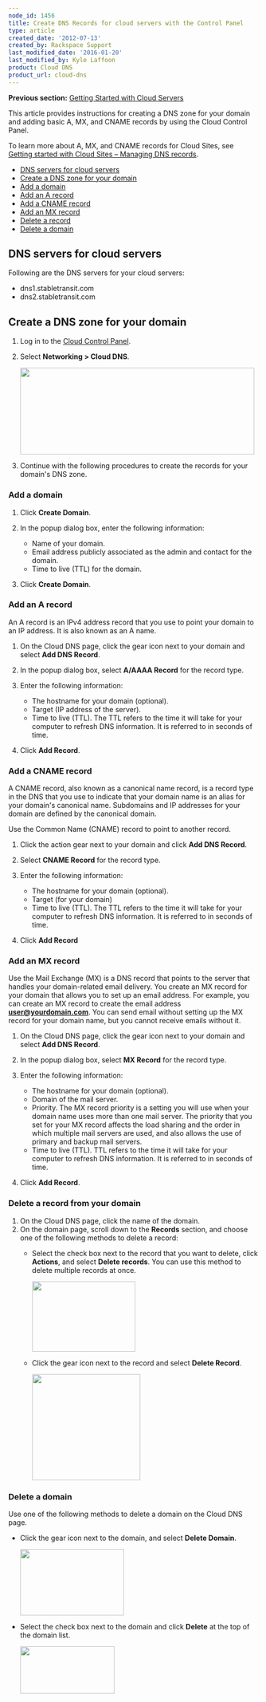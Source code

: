 ```yaml
---
node_id: 1456
title: Create DNS Records for cloud servers with the Control Panel
type: article
created_date: '2012-07-13'
created_by: Rackspace Support
last_modified_date: '2016-01-20'
last_modified_by: Kyle Laffoon
product: Cloud DNS
product_url: cloud-dns
---
```


**Previous section:** [Getting Started with Cloud
Servers](/how-to/cloud-servers)

This article provides instructions for creating a DNS zone for your
domain and adding basic A, MX, and CNAME records by using the Cloud
Control Panel.

To learn more about A, MX, and CNAME records for Cloud Sites, see
[Getting started with Cloud Sites &ndash; Managing DNS
records](/how-to/getting-started-with-cloud-sites-managing-dns-records).

-   [DNS servers for cloud servers](#H)
-   [Create a DNS zone for your domain](#A)
-   [Add a domain](#B)
-   [Add an A record](#C)
-   [Add a CNAME record](#D)
-   [Add an MX record](#E)
-   [Delete a record](#F)
-   [Delete a domain](#G)



DNS servers for cloud servers
-----------------------------

Following are the DNS servers for your cloud servers:

-   dns1.stabletransit.com
-   dns2.stabletransit.com



Create a DNS zone for your domain
---------------------------------

1.  Log in to the [Cloud Control Panel](https://mycloud.rackspace.com).
2.  Select **Networking &gt; Cloud DNS**.

    <img src="/knowledge_center/sites/default/files/field/image/Screen%20Shot%202015-01-16%20at%201.12.55%20PM.png" width="470" height="174" />

3.  Continue with the following procedures to create the records for
    your domain's DNS zone.



### Add a domain

1.  Click **Create Domain**.
2.  In the popup dialog box, enter the following information:
    -   Name of your domain.
    -   Email address publicly associated as the admin and contact for
        the domain.
    -   Time to live (TTL) for the domain.

3.  Click **Create Domain**.



### Add an A record

An A record is an IPv4 address record that you use to point your domain
to an IP address. It is also known as an A name.

1.  On the Cloud DNS page, click the gear icon next to your domain and
    select **Add DNS Record**.
2.  In the popup dialog box, select **A/AAAA Record** for the
    record type.
3.  Enter the following information:
    -   The hostname for your domain (optional).
    -   Target (IP address of the server).
    -   Time to live (TTL). The TTL refers to the time it will take for
        your computer to refresh DNS information. It is referred to in
        seconds of time.

4.  Click **Add Record**.



### Add a CNAME record

A CNAME record, also known as a canonical name record, is a record type
in the DNS that you use to indicate that your domain name is an alias
for your domain's canonical name. Subdomains and IP addresses for your
domain are defined by the canonical domain.

Use the Common Name (CNAME) record to point to another record.

1.  Click the action gear next to your domain and click **Add DNS
    Record**.
2.  Select **CNAME Record** for the record type.
3.  Enter the following information:
    -   The hostname for your domain (optional).
    -   Target (for your domain)
    -   Time to live (TTL). The TTL refers to the time it will take for
        your computer to refresh DNS information. It is referred to in
        seconds of time.

4.  Click **Add Record**



### Add an MX record

Use the Mail Exchange (MX) is a DNS record that points to the server
that handles your domain-related email delivery. You create an MX record
for your domain that allows you to set up an email address. For example,
you can create an MX record to create the email address
**user@yourdomain.com**. You can send email without setting up the MX
record for your domain name, but you cannot receive emails without it.

1.  On the Cloud DNS page, click the gear icon next to your domain and
    select **Add DNS Record**.
2.  In the popup dialog box, select **MX Record** for the record type.
3.  Enter the following information:
    -   The hostname for your domain (optional).
    -   Domain of the mail server.
    -   Priority. The MX record priority is a setting you will use when
        your domain name uses more than one mail server. The priority
        that you set for your MX record affects the load sharing and the
        order in which multiple mail servers are used, and also allows
        the use of primary and backup mail servers.
    -   Time to live (TTL). TTL refers to the time it will take for your
        computer to refresh DNS information. It is referred to in
        seconds of time.

4.  Click **Add Record**.



### Delete a record from your domain

1.  On the Cloud DNS page, click the name of the domain.
2.  On the domain page, scroll down to the **Records** section, and
    choose one of the following methods to delete a record:
    -   Select the check box next to the record that you want to delete,
        click **Actions**, and select **Delete records**. You can use
        this method to delete multiple records at once.

        <img src="https://8026b2e3760e2433679c-fffceaebb8c6ee053c935e8915a3fbe7.ssl.cf2.rackcdn.com/field/image/Screen%20Shot%202015-01-16%20at%205.29.36%20PM.png" width="207" height="141" />

    -   Click the gear icon next to the record and select **Delete
        Record**.

        <img src="https://8026b2e3760e2433679c-fffceaebb8c6ee053c935e8915a3fbe7.ssl.cf2.rackcdn.com/field/image/Screen%20Shot%202015-01-16%20at%203.27.52%20PM_0.png" width="217" height="213" />



### Delete a domain

Use one of the following methods to delete a domain on the Cloud DNS
page.

-   Click the gear icon next to the domain, and select **Delete
    Domain**.

    <img src="https://8026b2e3760e2433679c-fffceaebb8c6ee053c935e8915a3fbe7.ssl.cf2.rackcdn.com/field/image/Screen%20Shot%202015-01-16%20at%205.13.13%20PM.png" width="208" height="133" />

-   Select the check box next to the domain and click **Delete** at the
    top of the domain list.

    <img src="https://8026b2e3760e2433679c-fffceaebb8c6ee053c935e8915a3fbe7.ssl.cf2.rackcdn.com/field/image/Screen%20Shot%202015-01-16%20at%205.12.52%20PM.png" width="189" height="95" />



